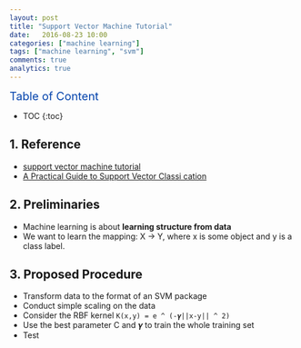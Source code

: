 ```yaml
---
layout: post
title: "Support Vector Machine Tutorial"
date:   2016-08-23 10:00
categories: ["machine learning"]
tags: ["machine learning", "svm"]
comments: true
analytics: true
---
```


<span/>

<span style="color: #0645ad; font-size:20px">Table of Content<span/>

  * TOC
  {:toc}

## 1. Reference

* [support vector machine tutorial](http://www.cs.columbia.edu/~kathy/cs4701/documents/jason_svm_tutorial.pdf)
* [A Practical Guide to Support Vector Classi cation](http://www.csie.ntu.edu.tw/~cjlin/papers/guide/guide.pdf)

## 2. Preliminaries

* Machine learning is about **learning structure from data**
* We want to learn the mapping: X -> Y, where x is some object and y is a class label.

## 3. Proposed Procedure

* Transform data to the format of an SVM package
* Conduct simple scaling on the data
* Consider the RBF kernel `K(x,y) = e ^ (-𝜸||x-y|| ^ 2)`
* Use the best parameter C and 𝜸 to train the whole training set
* Test

